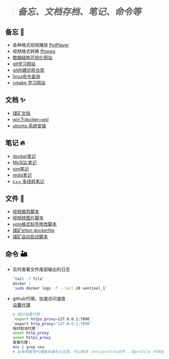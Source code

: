 ># ***备忘、文档存档、笔记、命令等***
## 备忘 🗻
- 各种格式视频播放 [PotPlayer](http://potplayer.tv/?lang=zh_CN)
- 视频格式转换 [ffmpeg](https://www.ffmpeg.org/download.html#build-windows)
- [数据结构可视化网站](https://www.cs.usfca.edu/~galles/visualization/Algorithms.html)
- [git学习网站](https://learngitbranching.js.org/?locale=zh_CN)
- [git创建远程仓库](https://www.cnblogs.com/yanqingyang/p/9839664.html)
- [linux命令查询](https://wangchujiang.com/linux-command/)
- [cmake 学习网站](https://sfumecjf.github.io/cmake-examples-Chinese/)
## 文档 ✨
- [煤矿文档](/documnet/coal_config.md)
- [win下docker+wsl](documnet/docker_desktop换盘.md)
- [ubuntu 系统安装](documnet/ubuntu_installation.md)
  
## 笔记 🔥
- [docker笔记](note/docker.md)
- [MySQL笔记](note/mysql.md)
- [vim笔记](note/vim.md)
- [redis笔记](note/redis/Redis.md)
- [c++ 多线程笔记](note/MTthread.md)

## 文件 🎉
- [视频裁剪脚本](file/video_cap.py)
- [视频转图片脚本](file/video_2_picture.py)
- [yolo格式标签修改脚本](file/txt_modified.py)
- [煤矿triton dockerfile](file/docker/dockerfile)
- [煤矿自动启动脚本](file/autostart.sh) 
## 命令 🏜️
- 实时查看文件尾部输出的日志
    ```bash
    `tail -f file`
    docker :
    `sudo docker logs -f --tail 20 sentinel_1`
    ```

- github代理，加速访问速度  
[设置代理](https://www.cnblogs.com/xuyaowen/p/linux-cmdline-http-https-tcp-proxy.html)
    ```bash
    # 临时设置代理：
    `export https_proxy=127.0.0.1:7890`
    `export http_proxy="127.0.0.1:7890`
    临时取消代理：
    unset http_proxy
    unset https_proxy
    查看代理：
    env | grep xxx
    # 如果想要使代理服务器永久生效，可以修改 /etc/profile文件 ，在profile 中添加或者删除。
    ```